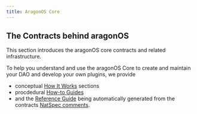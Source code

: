 ```yaml
---
title: AragonOS Core
---
```


## The Contracts behind aragonOS

This section introduces the aragonOS core contracts and related infrastructure.

To help you understand and use the aragonOS Core to create and maintain your DAO and develop your own plugins, we provide

- conceptual [How It Works](01-how-it-works/index.md) sections
- procdedural [How-to Guides](02-how-to-guides/index.md)
- and the [Reference Guide](03-reference-guide/index.md) being automatically generated from the contracts [NatSpec comments](https://docs.soliditylang.org/en/develop/natspec-format.html).

